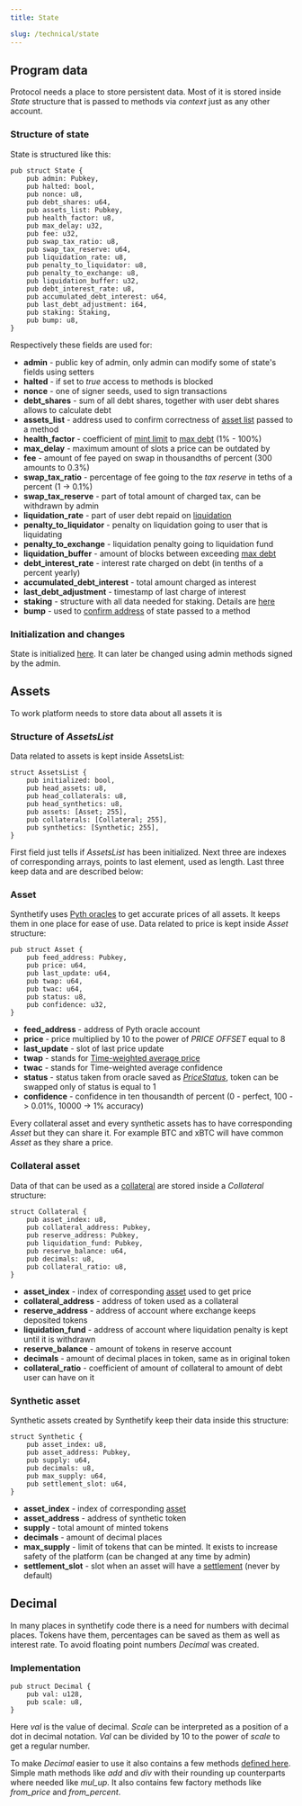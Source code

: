 ```yaml
---
title: State

slug: /technical/state 
---
```


## Program data

Protocol needs a place to store persistent data. 
Most of it is stored inside _State_ structure that is passed to methods via _context_ just as any other account.

### Structure of state

State is structured like this:

    pub struct State {
        pub admin: Pubkey,
        pub halted: bool,
        pub nonce: u8,
        pub debt_shares: u64,
        pub assets_list: Pubkey,
        pub health_factor: u8,
        pub max_delay: u32,
        pub fee: u32,
        pub swap_tax_ratio: u8,
        pub swap_tax_reserve: u64,
        pub liquidation_rate: u8,
        pub penalty_to_liquidator: u8,
        pub penalty_to_exchange: u8,
        pub liquidation_buffer: u32,
        pub debt_interest_rate: u8,
        pub accumulated_debt_interest: u64,
        pub last_debt_adjustment: i64,
        pub staking: Staking,
        pub bump: u8,
    }

Respectively these fields are used for:
  * **admin** - public key of admin, only admin can modify some of state's fields using setters
  * **halted** - if set to _true_ access to methods is blocked
  * **nonce** - one of signer seeds, used to sign transactions
  * **debt_shares** - sum of all debt shares, together with user debt shares allows to calculate debt 
  * **assets_list** - address used to confirm correctness of [asset list](/docs/technical/minting#) passed to a method
  * **health_factor** - coefficient of [mint limit](/docs/glossary#mint-limit) to [max debt](/docs/glossary#max-debt) (1% - 100%)
  * **max_delay** - maximum amount of slots a price can be outdated by
  * **fee** - amount of fee payed on swap in thousandths of percent (300 amounts to 0.3%)
  * **swap_tax_ratio** - percentage of fee going to the _tax reserve_ in teths of a percent (1 -> 0.1%)
  * **swap_tax_reserve** - part of total amount of charged tax, can be withdrawn by admin
  * **liquidation_rate** - part of user debt repaid on [liquidation](/docs/technical/liquidation)
  * **penalty_to_liquidator** - penalty on liquidation going to user that is liquidating
  * **penalty_to_exchange** - liquidation penalty going to liquidation fund
  * **liquidation_buffer** - amount of blocks between exceeding [max debt](/docs/glossary/max-debt)
  * **debt_interest_rate** - interest rate charged on debt (in tenths of a percent yearly)
  * **accumulated_debt_interest** - total amount charged as interest
  * **last_debt_adjustment** - timestamp of last charge of interest
  * **staking** - structure with all data needed for staking. Details are [here](/docs/technical/staking)
  * **bump** - used to [confirm address](https://docs.solana.com/developing/programming-model/calling-between-programs#hash-based-generated-program-addresses) of state passed to a method


### Initialization and changes

State is initialized [here](https://github.com/Synthetify/synthetify-protocol/blob/692b3e478b9a31084d9fc0f82210415aed4bcd36/programs/exchange/src/lib.rs#L129-L183).
It can later be changed using admin methods signed by the admin.


## Assets

To work platform needs to store data about all assets it is 

### Structure of _AssetsList_

Data related to assets is kept inside AssetsList:

    struct AssetsList {
        pub initialized: bool,
        pub head_assets: u8,
        pub head_collaterals: u8,
        pub head_synthetics: u8,
        pub assets: [Asset; 255],
        pub collaterals: [Collateral; 255],
        pub synthetics: [Synthetic; 255],
    }

First field just tells if _AssetsList_ has been initialized. Next three are indexes of corresponding arrays, points to last element, used as length. Last three keep data and are described below:


### Asset

Synthetify uses [Pyth oracles](https://pyth.network/) to get accurate prices of all assets. It keeps them in one place for ease of use. Data related to price is kept inside _Asset_ structure: 

    pub struct Asset {
        pub feed_address: Pubkey,
        pub price: u64,
        pub last_update: u64,
        pub twap: u64,
        pub twac: u64,
        pub status: u8,
        pub confidence: u32,
    }

* **feed_address** - address of Pyth oracle account
* **price** - price multiplied by 10 to the power of _PRICE OFFSET_ equal to 8
* **last_update** - slot of last price update
* **twap** - stands for [Time-weighted average price](https://en.wikipedia.org/wiki/Time-weighted_average_price)
* **twac** - stands for Time-weighted average confidence
* **status** - status taken from oracle saved as [_PriceStatus_](https://github.com/Synthetify/synthetify-protocol/blob/4c39873b86324348c40c9677fac15db4f6a48dce/programs/pyth/src/pc.rs#L14-L19), token can be swapped only of status is equal to 1
* **confidence** - confidence in ten thousandth of percent (0 - perfect, 100 -> 0.01%, 10000 -> 1% accuracy)

Every collateral asset and every synthetic assets has to have corresponding _Asset_ but they can share it. For example BTC and xBTC will have common _Asset_ as they share a price.


### Collateral asset

Data of that can be used as a [collateral](/docs/technical/collateral) are stored inside a _Collateral_ structure:

    struct Collateral {
        pub asset_index: u8,
        pub collateral_address: Pubkey, 
        pub reserve_address: Pubkey,
        pub liquidation_fund: Pubkey,
        pub reserve_balance: u64,
        pub decimals: u8,
        pub collateral_ratio: u8,
    }

  * **asset_index** - index of corresponding [asset](#asset) used to get price
  * **collateral_address** - address of token used as a collateral
  * **reserve_address** - address of account where exchange keeps deposited tokens
  * **liquidation_fund** - address of account where liquidation penalty is kept until it is withdrawn
  * **reserve_balance** - amount of tokens in reserve account
  * **decimals** - amount of decimal places in token, same as in original token
  * **collateral_ratio** - coefficient of amount of collateral to amount of debt user can have on it


### Synthetic asset

Synthetic assets created by Synthetify keep their data inside this structure:

    struct Synthetic {
        pub asset_index: u8,
        pub asset_address: Pubkey,
        pub supply: u64,
        pub decimals: u8,
        pub max_supply: u64,
        pub settlement_slot: u64,
    }

* **asset_index** - index of corresponding [asset](#asset)
* **asset_address** - address of synthetic token
* **supply** - total amount of minted tokens
* **decimals** - amount of decimal places
* **max_supply** - limit of tokens that can be minted. It exists to increase safety of the platform (can be changed at any time by admin)
* **settlement_slot** - slot when an asset will have a [settlement](/docs/technical/minting#settlement) (never by default)

## Decimal
In many places in synthetify code there is a need for numbers with decimal places. Tokens have them, percentages can be saved as them as well as interest rate. To avoid floating point numbers _Decimal_ was created.

### Implementation

    pub struct Decimal {
        pub val: u128,
        pub scale: u8,
    }

  Here _val_ is the value of decimal. _Scale_ can be interpreted as a position of a dot in decimal notation. _Val_ can be divided by 10 to the power of _scale_ to get a regular number. 

  To make _Decimal_ easier to use it also contains a few methods [defined here](https://github.com/Synthetify/synthetify-protocol/blob/master/programs/exchange/src/decimal.rs). Simple math methods like _add_ and _div_ with their rounding up counterparts where needed like *mul_up*. It also contains few factory methods like *from_price* and *from_percent*.
